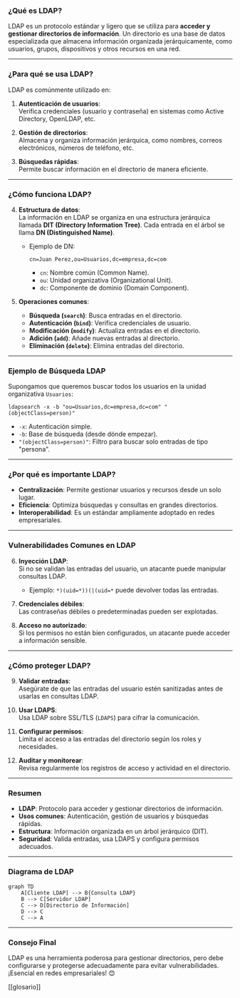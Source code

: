 
### **¿Qué es LDAP?**

LDAP es un protocolo estándar y ligero que se utiliza para **acceder y gestionar directorios de información**. Un directorio es una base de datos especializada que almacena información organizada jerárquicamente, como usuarios, grupos, dispositivos y otros recursos en una red.

---

### **¿Para qué se usa LDAP?**

LDAP es comúnmente utilizado en:

1. **Autenticación de usuarios**:  
   Verifica credenciales (usuario y contraseña) en sistemas como Active Directory, OpenLDAP, etc.

2. **Gestión de directorios**:  
   Almacena y organiza información jerárquica, como nombres, correos electrónicos, números de teléfono, etc.

3. **Búsquedas rápidas**:  
   Permite buscar información en el directorio de manera eficiente.

---

### **¿Cómo funciona LDAP?**

4. **Estructura de datos**:  
   La información en LDAP se organiza en una estructura jerárquica llamada **DIT (Directory Information Tree)**. Cada entrada en el árbol se llama **DN (Distinguished Name)**.

   - Ejemplo de DN:  
     ```
     cn=Juan Perez,ou=Usuarios,dc=empresa,dc=com
     ```
     - `cn`: Nombre común (Common Name).
     - `ou`: Unidad organizativa (Organizational Unit).
     - `dc`: Componente de dominio (Domain Component).

5. **Operaciones comunes**:  
   - **Búsqueda (`search`)**: Busca entradas en el directorio.
   - **Autenticación (`bind`)**: Verifica credenciales de usuario.
   - **Modificación (`modify`)**: Actualiza entradas en el directorio.
   - **Adición (`add`)**: Añade nuevas entradas al directorio.
   - **Eliminación (`delete`)**: Elimina entradas del directorio.

---

### **Ejemplo de Búsqueda LDAP**

Supongamos que queremos buscar todos los usuarios en la unidad organizativa `Usuarios`:

```ldap
ldapsearch -x -b "ou=Usuarios,dc=empresa,dc=com" "(objectClass=person)"
```

- `-x`: Autenticación simple.
- `-b`: Base de búsqueda (desde dónde empezar).
- `"(objectClass=person)"`: Filtro para buscar solo entradas de tipo "persona".

---

### **¿Por qué es importante LDAP?**

- **Centralización**: Permite gestionar usuarios y recursos desde un solo lugar.
- **Eficiencia**: Optimiza búsquedas y consultas en grandes directorios.
- **Interoperabilidad**: Es un estándar ampliamente adoptado en redes empresariales.

---

### **Vulnerabilidades Comunes en LDAP**

6. **Inyección LDAP**:  
   Si no se validan las entradas del usuario, un atacante puede manipular consultas LDAP.  
   - Ejemplo: `*)(uid=*))(|(uid=*` puede devolver todas las entradas.

7. **Credenciales débiles**:  
   Las contraseñas débiles o predeterminadas pueden ser explotadas.

8. **Acceso no autorizado**:  
   Si los permisos no están bien configurados, un atacante puede acceder a información sensible.

---

### **¿Cómo proteger LDAP?**

9. **Validar entradas**:  
   Asegúrate de que las entradas del usuario estén sanitizadas antes de usarlas en consultas LDAP.

10. **Usar LDAPS**:  
   Usa LDAP sobre SSL/TLS (`LDAPS`) para cifrar la comunicación.

11. **Configurar permisos**:  
   Limita el acceso a las entradas del directorio según los roles y necesidades.

12. **Auditar y monitorear**:  
   Revisa regularmente los registros de acceso y actividad en el directorio.

---

### **Resumen**

- **LDAP**: Protocolo para acceder y gestionar directorios de información.
- **Usos comunes**: Autenticación, gestión de usuarios y búsquedas rápidas.
- **Estructura**: Información organizada en un árbol jerárquico (DIT).
- **Seguridad**: Valida entradas, usa LDAPS y configura permisos adecuados.

---

### **Diagrama de LDAP**

```mermaid
graph TD
    A[Cliente LDAP] --> B{Consulta LDAP}
    B --> C[Servidor LDAP]
    C --> D[Directorio de Información]
    D --> C
    C --> A
```

---

### **Consejo Final**

LDAP es una herramienta poderosa para gestionar directorios, pero debe configurarse y protegerse adecuadamente para evitar vulnerabilidades. ¡Esencial en redes empresariales! 😊

[[glosario]]
